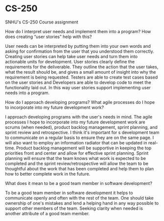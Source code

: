 # CS-250
SNHU's CS-250 Course assignment

How do I interpret user needs and implement them into a program? How does creating “user stories” help with this?

User needs can be interpreted by putting them into your own words and asking for confirmation from the user that you understood them correctly. Creating user stories can help take user needs and turn them into actionable units for development. User stories clearly define the requirements for the deliverable. They outline the action that the user takes, what the result should be, and gives a small amount of insight into why the requirement is being requested. Testers are able to create test cases based on the user stories and Developers are able to develop code to meet the functionality laid out. In this way user stories support implementing user needs into a program.

How do I approach developing programs? What agile processes do I hope to incorporate into my future development work?

I approach developing programs with the user's needs in mind. The agile processes I hope to incorporate into my future development work are scrums (when needed), product backlog management, sprint planning, and sprint review and retrospective. I think it's important for s development team to communicate on a regular basis to ensure they are on the same page. I will also want to employ an information radiator that can be updated in real-time. Product backlog management will be supportive in keeping the top priorities front and center and allow for effective sprint planning. Sprint planning will ensure that the team knows what work is expected to be completed and the sprint review/retrospective will allow the team to be thoughtful about the work that has been completed and help them to plan how to better complete work in the future.

What does it mean to be a good team member in software development?

To be a good team member in software development it helps to communicate openly and often with the rest of the team. One should take ownership of one's mistakes and lend a helping hand in any way possible to support other members of the team. Seeking clarity when needed is another attribute of a good team member.
